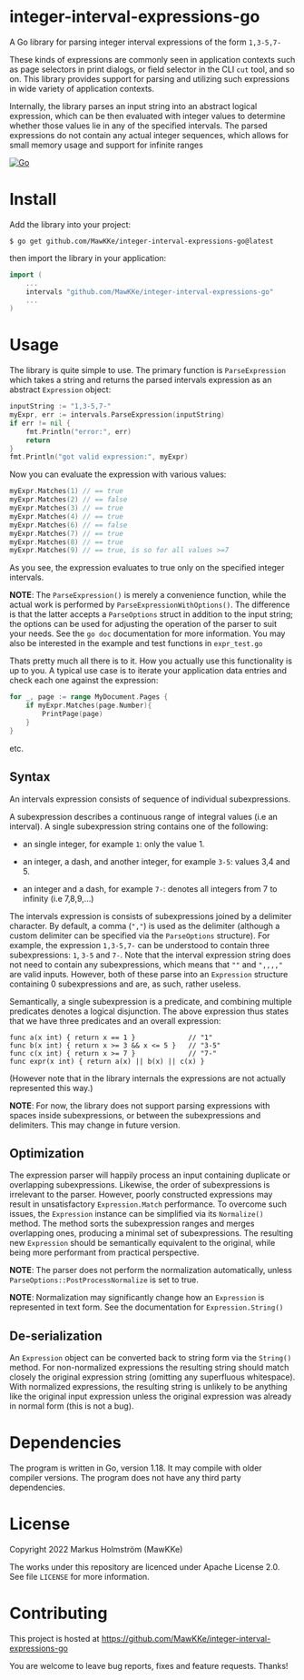 # integer-interval-expressions-go
A Go library for parsing integer interval expressions of the form `1,3-5,7-`

These kinds of expressions are commonly seen in application contexts such as page selectors
in print dialogs, or field selector in the CLI `cut` tool, and so on. This library
provides support for parsing and utilizing such expressions in wide variety of
application contexts.

Internally, the library parses an input string into an abstract logical expression,
which can be then evaluated with integer values to determine whether those
values lie in any of the specified intervals. The parsed expressions do not contain
any actual integer sequences, which allows for small memory usage and support for
infinite ranges

[![Go](https://github.com/MawKKe/integer-interval-expressions-go/workflows/Go/badge.svg)](https://github.com/MawKKe/integer-interval-expressions-go/actions/workflows/go.yml)

# Install

Add the library into your project:

```Shell
$ go get github.com/MawKKe/integer-interval-expressions-go@latest
```

then import the library in your application:

```Go
import (
    ...
    intervals "github.com/MawKKe/integer-interval-expressions-go"
    ...
)
```

# Usage

The library is quite simple to use. The primary function is `ParseExpression`
which takes a string and returns the parsed intervals expression as an abstract
`Expression` object:

```Go
inputString := "1,3-5,7-"
myExpr, err := intervals.ParseExpression(inputString)
if err != nil {
    fmt.Println("error:", err)
    return
}
fmt.Println("got valid expression:", myExpr)
```

Now you can evaluate the expression with various values:

```Go
myExpr.Matches(1) // == true
myExpr.Matches(2) // == false
myExpr.Matches(3) // == true
myExpr.Matches(4) // == true
myExpr.Matches(6) // == false
myExpr.Matches(7) // == true
myExpr.Matches(8) // == true
myExpr.Matches(9) // == true, is so for all values >=7
```
As you see, the expression evaluates to true only on the specified integer
intervals.

**NOTE**: The `ParseExpression()` is merely a convenience function, while the
actual work is performed by `ParseExpressionWithOptions()`. The difference is
that the latter accepts a `ParseOptions` struct in addition to the input
string; the options can be used for adjusting the operation of the parser to
suit your needs. See the `go doc` documentation for more information. You may
also be interested in the example and test functions in `expr_test.go`

Thats pretty much all there is to it. How you actually use this functionality
is up to you.  A typical use case is to iterate your application data entries
and check each one against the expression:

```Go
for _, page := range MyDocument.Pages {
    if myExpr.Matches(page.Number){
        PrintPage(page)
    }
}
```
etc.

## Syntax

An intervals expression consists of sequence of individual subexpressions.

A subexpression describes a continuous range of integral values (i.e an
interval).  A single subexpression string contains one of the following:

- an single integer, for example `1`: only the value 1.

- an integer, a dash, and another integer, for example `3-5`: values 3,4 and 5.

- an integer and a dash, for example `7-`: denotes all integers from 7 to
  infinity (i.e 7,8,9,...)

The intervals expression is consists of subexpressions joined by a delimiter
character.  By default, a comma (`","`) is used as the delimiter (although a
custom delimiter can be specified via the `ParseOptions` structure). For
example, the expression `1,3-5,7-` can be understood to contain three
subexpressions: `1`, `3-5` and `7-`.  Note that the interval expression
string does not need to contain any subexpressions, which means that `""` and
`",,,,"` are valid inputs. However, both of these parse into an `Expression`
structure containing 0 subexpressions and are, as such, rather useless.

Semantically, a single subexpression is a predicate, and combining multiple
predicates denotes a logical disjunction. The above expression thus states that
we have three predicates and an overall expression:

    func a(x int) { return x == 1 }             // "1"
    func b(x int) { return x >= 3 && x <= 5 }   // "3-5"
    func c(x int) { return x >= 7 }             // "7-"
    func expr(x int) { return a(x) || b(x) || c(x) }

(However note that in the library internals the expressions are not actually
represented this way.)

**NOTE**: For now, the library does not support parsing expressions with spaces
inside subexpressions, or between the subexpressions and delimiters. This may
change in future version.

## Optimization
The expression parser will happily process an input containing duplicate or
overlapping subexpressions. Likewise, the order of subexpressions is irrelevant
to the parser. However, poorly constructed expressions may result in
unsatisfactory `Expression.Match` performance. To overcome such issues, the
`Expression` instance can be simplified via its `Normalize()` method. The
method sorts the subexpression ranges and merges overlapping ones, producing a
minimal set of subexpressions. The resulting new `Expression` should be
semantically equivalent to the original, while being more performant from practical
perspective. 

**NOTE**: The parser does not perform the normalization automatically, unless
`ParseOptions::PostProcessNormalize` is set to true.

**NOTE**: Normalization may significantly change how an `Expression` is 
represented in text form. See the documentation for `Expression.String()`

## De-serialization
An `Expression` object can be converted back to string form via the `String()`
method.  For non-normalized expressions the resulting string should match
closely the original expression string (omitting any superfluous whitespace).
With normalized expressions, the resulting string is unlikely to be anything
like the original input expression unless the original expression was already
in normal form (this is not a bug).

# Dependencies

The program is written in Go, version 1.18. It may compile with older compiler
versions.  The program does not have any third party dependencies.

# License

Copyright 2022 Markus Holmström (MawKKe)

The works under this repository are licenced under Apache License 2.0.
See file `LICENSE` for more information.

# Contributing

This project is hosted at https://github.com/MawKKe/integer-interval-expressions-go

You are welcome to leave bug reports, fixes and feature requests. Thanks!

